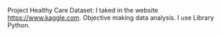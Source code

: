 Project Healthy Care
Dataset: I taked in the website https://www.kaggle.com.
Objective making data analysis.
I use Library Python.
